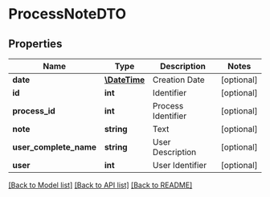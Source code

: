 # ProcessNoteDTO

## Properties
Name | Type | Description | Notes
------------ | ------------- | ------------- | -------------
**date** | [**\DateTime**](\DateTime.md) | Creation Date | [optional] 
**id** | **int** | Identifier | [optional] 
**process_id** | **int** | Process Identifier | [optional] 
**note** | **string** | Text | [optional] 
**user_complete_name** | **string** | User Description | [optional] 
**user** | **int** | User Identifier | [optional] 

[[Back to Model list]](../README.md#documentation-for-models) [[Back to API list]](../README.md#documentation-for-api-endpoints) [[Back to README]](../README.md)


